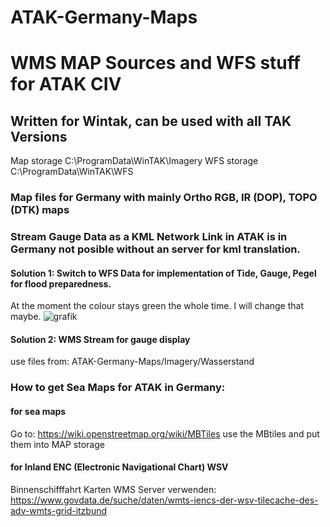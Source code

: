 # ATAK-Germany-Maps
# WMS MAP Sources and WFS stuff for ATAK CIV

## Written for Wintak, can be used with all TAK Versions

Map storage C:\ProgramData\WinTAK\Imagery
WFS storage C:\ProgramData\WinTAK\WFS

### Map files for Germany with mainly Ortho RGB, IR (DOP), TOPO (DTK) maps


### Stream Gauge Data as a KML Network Link in ATAK is in Germany not posible without an server for kml translation.


#### Solution 1: Switch to WFS Data for implementation of Tide, Gauge, Pegel for flood preparedness. 

At the moment the colour stays green the whole time.
I will change that maybe.
![grafik](https://github.com/user-attachments/assets/7dc2e5af-279a-4be2-8560-fecbec52c6f1)


#### Solution 2: WMS Stream for gauge display

use files from: ATAK-Germany-Maps/Imagery/Wasserstand



### How to get Sea Maps for ATAK in Germany:

#### for sea maps
Go to: https://wiki.openstreetmap.org/wiki/MBTiles
use the MBtiles and put them into MAP storage

#### for Inland ENC (Electronic Navigational Chart) WSV
Binnenschifffahrt Karten WMS Server verwenden: https://www.govdata.de/suche/daten/wmts-iencs-der-wsv-tilecache-des-adv-wmts-grid-itzbund
